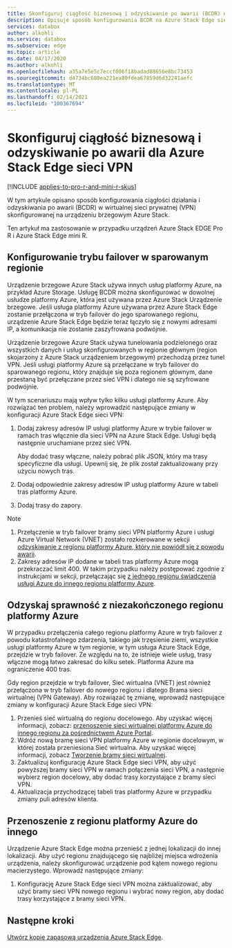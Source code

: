 ```yaml
---
title: Skonfiguruj ciągłość biznesową i odzyskiwanie po awarii (BCDR) na Azure Stack krawędzi wirtualnej sieci prywatnej (VPN)
description: Opisuje sposób konfigurowania BCDR na Azure Stack Edge sieci VPN.
services: databox
author: alkohli
ms.service: databox
ms.subservice: edge
ms.topic: article
ms.date: 04/17/2020
ms.author: alkohli
ms.openlocfilehash: a35a7e5e5c7eccf006f18badad88656e8bc73453
ms.sourcegitcommit: d4734bc680ea221ea80fdea67859d6d32241aefc
ms.translationtype: MT
ms.contentlocale: pl-PL
ms.lasthandoff: 02/14/2021
ms.locfileid: "100367694"
---
```

# <a name="configure-business-continuity-and-disaster-recovery-for-azure-stack-edge-vpn"></a>Skonfiguruj ciągłość biznesową i odzyskiwanie po awarii dla Azure Stack Edge sieci VPN

[!INCLUDE [applies-to-pro-r-and-mini-r-skus](../../includes/azure-stack-edge-applies-to-pro-r-mini-r-sku.md)]

W tym artykule opisano sposób konfigurowania ciągłości działania i odzyskiwania po awarii (BCDR) w wirtualnej sieci prywatnej (VPN) skonfigurowanej na urządzeniu brzegowym Azure Stack.

Ten artykuł ma zastosowanie w przypadku urządzeń Azure Stack EDGE Pro R i Azure Stack Edge mini R.

## <a name="configure-failover-to-a-paired-region"></a>Konfigurowanie trybu failover w sparowanym regionie

Urządzenie brzegowe Azure Stack używa innych usług platformy Azure, na przykład Azure Storage. Usługę BCDR można skonfigurować w dowolnej usłudze platformy Azure, która jest używana przez Azure Stack Urządzenie brzegowe. Jeśli usługa platformy Azure używana przez Azure Stack Edge zostanie przełączona w tryb failover do jego sparowanego regionu, urządzenie Azure Stack Edge będzie teraz łączyło się z nowymi adresami IP, a komunikacja nie zostanie zaszyfrowana podwójnie. 

Urządzenie brzegowe Azure Stack używa tunelowania podzielonego oraz wszystkich danych i usług skonfigurowanych w regionie głównym (region skojarzony z Azure Stack urządzeniem brzegowym) przechodzą przez tunel VPN. Jeśli usługi platformy Azure są przełączane w tryb failover do sparowanego regionu, który znajduje się poza regionem głównym, dane przestaną być przełączane przez sieć VPN i dlatego nie są szyfrowane podwójnie. 

W tym scenariuszu mają wpływ tylko kilku usługi platformy Azure. Aby rozwiązać ten problem, należy wprowadzić następujące zmiany w konfiguracji Azure Stack Edge sieci VPN:

1. Dodaj zakresy adresów IP usługi platformy Azure w trybie failover w ramach tras włącznie dla sieci VPN na Azure Stack Edge. Usługi będą następnie uruchamiane przez sieć VPN.

    Aby dodać trasy włączne, należy pobrać plik JSON, który ma trasy specyficzne dla usługi. Upewnij się, że plik został zaktualizowany przy użyciu nowych tras.
2. Dodaj odpowiednie zakresy adresów IP usług platformy Azure w tabeli tras platformy Azure.
3. Dodaj trasy do zapory.

> [!NOTE]
>
> 1. Przełączenie w tryb failover bramy sieci VPN platformy Azure i usługi Azure Virtual Network (VNET) zostało rozkierowane w sekcji [odzyskiwanie z regionu platformy Azure, który nie powiódł się z powodu awarii](#recover-from-a-failed-azure-region).
> 2. Zakresy adresów IP dodane w tabeli tras platformy Azure mogą przekraczać limit 400. W takim przypadku należy postępować zgodnie z instrukcjami w sekcji, przełączając się [z jednego regionu świadczenia usługi Azure do innego regionu platformy Azure](#move-from-an-azure-region-to-another).

## <a name="recover-from-a-failed-azure-region"></a>Odzyskaj sprawność z niezakończonego regionu platformy Azure

W przypadku przełączenia całego regionu platformy Azure w tryb failover z powodu katastrofalnego zdarzenia, takiego jak trzęsienie ziemi, wszystkie usługi platformy Azure w tym regionie, w tym usługa Azure Stack Edge, przejdzie w tryb failover. Ze względu na to, że istnieje wiele usług, trasy włączne mogą łatwo zakresać do kilku setek. Platforma Azure ma ograniczenie 400 tras. 

Gdy region przejdzie w tryb failover, Sieć wirtualna (VNET) jest również przełączona w tryb failover do nowego regionu i dlatego Brama sieci wirtualnej (VPN Gateway). Aby rozwiązać tę zmianę, wprowadź następujące zmiany w konfiguracji Azure Stack Edge sieci VPN:

1. Przenieś sieć wirtualną do regionu docelowego. Aby uzyskać więcej informacji, zobacz: [przenoszenie sieci wirtualnej platformy Azure do innego regionu za pośrednictwem Azure Portal](../virtual-network/move-across-regions-vnet-portal.md).
2. Wdróż nową bramę sieci VPN platformy Azure w regionie docelowym, w której została przeniesiona Sieć wirtualna. Aby uzyskać więcej informacji, zobacz [Tworzenie bramy sieci wirtualnej](../vpn-gateway/vpn-gateway-howto-point-to-site-resource-manager-portal.md#creategw).
3. Zaktualizuj konfigurację Azure Stack Edge sieci VPN, aby użyć powyższej bramy sieci VPN w ramach połączenia sieci VPN, a następnie wybierz region docelowy, aby dodać trasy korzystające z bramy sieci VPN.
4. Aktualizacja przychodzącej tabeli tras platformy Azure w przypadku zmiany puli adresów klienta. 

## <a name="move-from-an-azure-region-to-another"></a>Przenoszenie z regionu platformy Azure do innego

Urządzenie Azure Stack Edge można przenieść z jednej lokalizacji do innej lokalizacji. Aby użyć regionu znajdującego się najbliżej miejsca wdrożenia urządzenia, należy skonfigurować urządzenie pod kątem nowego regionu macierzystego. Wprowadź następujące zmiany:

1. Konfigurację Azure Stack Edge sieci VPN można zaktualizować, aby użyć bramy sieci VPN nowego regionu i wybrać nowy region, aby dodać trasy korzystające z bramy sieci VPN.

## <a name="next-steps"></a>Następne kroki

[Utwórz kopię zapasową urządzenia Azure Stack Edge](azure-stack-edge-gpu-prepare-device-failure.md).